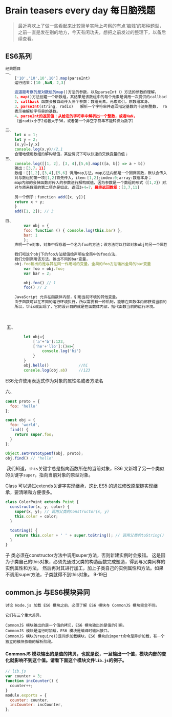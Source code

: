 
Brain teasers every day
每日脑残题
====
> 最近喜欢上了做一些看起来比较简单实际上考察的有点‘脑残’的那种题型，
> 之前一直是发在别的地方，今天有闲功夫，想把之前发过的整理下，以备后续查看。

ES6系列
-------
```js
经典题目   
一、
    ['10','10',10',10'].map(parseInt)
    运行结果：[10 ,NaN, 2,3]

    这道题考察的是对数组的map()方法的参数，以及parseInt（）方法的参数的理解，
    1、map()方法创建一个新数组，其结果是该数组中的每个元素是调用一次提供的callback函数后的返回值。
    2、callback 函数会被自动传入三个参数：数组元素，元素索引，原数组本身。
    3、parseInt(string, radix)   解析一个字符串并返回指定基数的十进制整数， radix 是2-36之间的整数，
    表示被解析字符串的基数。
    4、parseInt的返回值：从给定的字符串中解析出一个整数，或者NaN，
    （当radix小于2或者大于36，或者第一个非空字符串不能转换为数字）

二、
    let x = 1;
    let y = 2;
    [x,y]=[y,x]
    console.log(x,y)//2,1
    合理地使用数组的解构赋值，某些情况下可以快速的交换变量的值；
三、
    console.log([[1, 2], [3, 4],[5,6].map(([a, b]) => a + b))
    输出：[3,7，11]
    数组：[[1,2],[3,4],[5,6] 调用map方法，map方法内部是一个回调函数，默认会传入数组的项，下标，数组本身，
    对与数组的第一项[1,2]首先传入，item:[1,2];index:0;array:数组本身；
    map内部的会掉函数对传入的参数进行解构赋值，因为参数是一个数组的形式（[1,2}）对其进行解构，[a,b]=[1,2],返回a+b 即 1+2 =3,返回值组成一个数组，
    对与原来数组的第二项亦是如此，返回3+4=7，最终返回数组：[3,7,11]
    
    另一个例子：function add([x, y]){
    return x + y;
    }
    add([1, 2]); // 3
    
四、
        var obj = {
        foo: function () { console.log(this.bar) },
        bar: 1
        };
    声明一个e对象，对象中保存着一个名为foo的方法；该方法可以打印对象obj的另一个属性bar,
    
    我们吧这个obj下的foo方法赋值给声明在全局中的foo方法，
    我们分别调用该方法，输出不同的bar变量，
    obj.foo输出的是与其在同一作用域的变量，全局的foo方法输出全局的bar变量
        var foo = obj.foo;
        var bar = 2;

        obj.foo() // 1
        foo() // 2
        
    JavaScript 允许在函数体内部，引用当前环境的其他变量。
    由于函数可以在不同的运行环境执行，所以需要有一种机制，能够在函数体内部获得当前的运行环境（context）。
    所以，this就出现了，它的设计目的就是在函数体内部，指代函数当前的运行环境。

```


​        

​        五、

```js
        let obj={
            ['a'+'b']:123,
            ['he'+'llo']:()=>{
                console.log('hi')
            }
        }
        obj.hello()             //hi
        console.log(obj.ab)     //123
```

ES6允许使用表达式作为对象的属性名或者方法名

六、

```js
const proto = {
  foo: 'hello'
};

const obj = {
  foo: 'world',
  find() {
    return super.foo;
  }
};

Object.setPrototypeOf(obj, proto);
obj.find() // "hello"
```

​              我们知道，`this`关键字总是指向函数所在的当前对象，ES6 又新增了另一个类似的关键字`super`，指向当前对象的原型对象。

Class 可以通过extends关键字实现继承，这比 ES5 的通过修改原型链实现继承，要清晰和方便很多。

```js
class ColorPoint extends Point {
  constructor(x, y, color) {
    super(x, y); // 调用父类的constructor(x, y)
    this.color = color;
  }

  toString() {
    return this.color + ' ' + super.toString(); // 调用父类的toString()
  }
}
```
 子   类必须在constructor方法中调用super方法，否则新建实例时会报错。
 这是因为子类自己的this对象，必须先通过父类的构造函数完成塑造，得到与父类同样的实例属性和方法，
 然后再对其进行加工，加上子类自己的实例属性和方法。如果不调用super方法，子类就得不到this对象。
9-19日

## common.js 与ES6模块异同

```
讨论 Node.js 加载 ES6 模块之前，必须了解 ES6 模块与 CommonJS 模块完全不同。

它们有三个重大差异。

CommonJS 模块输出的是一个值的拷贝，ES6 模块输出的是值的引用。
CommonJS 模块是运行时加载，ES6 模块是编译时输出接口。
CommonJS 模块的require()是同步加载模块，ES6 模块的import命令是异步加载，有一个独立的模块依赖的解析阶段。
```

#### CommonJS 模块输出的是值的拷贝，也就是说，一旦输出一个值，模块内部的变化就影响不到这个值。请看下面这个模块文件`lib.js`的例子。

```js
// lib.js
var counter = 3;
function incCounter() {
  counter++;
}
module.exports = {
  counter: counter,
  incCounter: incCounter,
};
```

